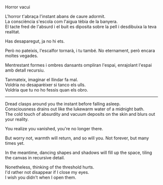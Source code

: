 Horror vacui  
  
L'horror t'abraça l'instant abans de caure adormit.  
La consciència s'escola com l'aigua tèbia de la banyera.  
El tacte fred de l'absurd i el buit es diposita sobre la pell i desdibuixa la teva realitat.  
  
Has desaparegut, ja no hi ets.  
  
Però no pateixis, l'escalfor tornarà, i tu també. No eternament, però encara moltes vegades.  
  
Mentrestant formes i ombres dansants ompliran l'espai, enrajolant l'espai amb detall recursiu.  
  
Tanmateix, imaginar el llindar fa mal.  
Voldria no desaparèixer si tanco els ulls.  
Voldria que tu no ho fessis quan els obro.  
  
------  
  
Dread clasps around you the instant before falling asleep.  
Consciousness drains out like the lukewarm water of a midnight bath.  
The cold touch of absurdity and vacuum deposits on the skin and blurs out your reality.  
  
You realize you vanished, you're no longer there.  
  
But worry not, warmth will return, and so will you. Not forever, but many times yet.  
  
In the meantime, dancing shapes and shadows will fill up the space, tiling the canvas in recursive detail.  
  
Nonetheless, thinking of the threshold hurts.  
I'd rather not disappear if I close my eyes.  
I wish you didn't when I open them.  